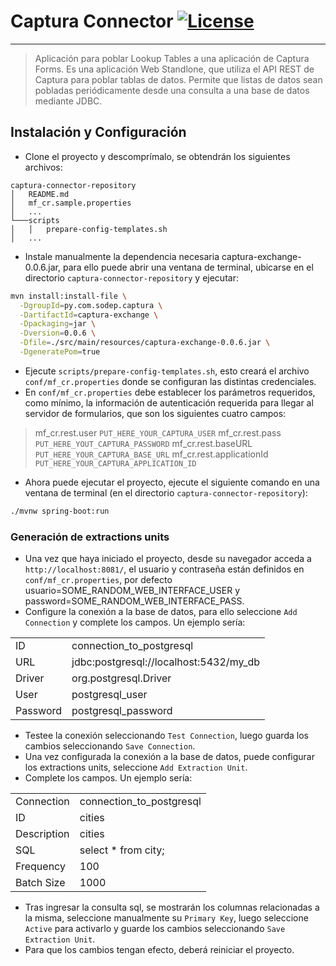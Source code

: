 # Captura Connector [![License](https://img.shields.io/badge/License-Apache%202.0-blue.svg)](https://opensource.org/licenses/Apache-2.0)
---
> Aplicación para poblar Lookup Tables a una aplicación de Captura Forms.
> Es una aplicación Web Standlone, que utiliza el API REST de Captura para poblar tablas de datos.
>Permite que listas de datos sean pobladas periódicamente desde una consulta a una base de datos mediante JDBC.
## Instalación y Configuración
* Clone el proyecto y descomprímalo, se obtendrán los siguientes archivos:
```
captura-connector-repository
│   README.md
│   mf_cr.sample.properties   
│   ...
└───scripts
│   │   prepare-config-templates.sh
│   ...
```
* Instale manualmente la dependencia necesaria captura-exchange-0.0.6.jar, para ello puede abrir una ventana de terminal, ubicarse en el directorio `captura-connector-repository` y ejecutar:
```sh
mvn install:install-file \
  -DgroupId=py.com.sodep.captura \
  -DartifactId=captura-exchange \
  -Dpackaging=jar \
  -Dversion=0.0.6 \
  -Dfile=./src/main/resources/captura-exchange-0.0.6.jar \
  -DgeneratePom=true
```
* Ejecute `scripts/prepare-config-templates.sh`, esto creará el archivo `conf/mf_cr.properties` donde se configuran las distintas credenciales.
* En `conf/mf_cr.properties` debe establecer los parámetros requeridos, como mínimo, la información de autenticación requerida para llegar al servidor de formularios, que son los siguientes cuatro campos:

> mf_cr.rest.user `PUT_HERE_YOUR_CAPTURA_USER`
> mf_cr.rest.pass `PUT_HERE_YOUT_CAPTURA_PASSWORD`
> mf_cr.rest.baseURL `PUT_HERE_YOUR_CAPTURA_BASE_URL`
> mf_cr.rest.applicationId `PUT_HERE_YOUR_CAPTURA_APPLICATION_ID`

* Ahora puede ejecutar el proyecto, ejecute el siguiente comando en una ventana de terminal (en el directorio `captura-connector-repository`):
```sh
./mvnw spring-boot:run
```
### Generación de extractions units
* Una vez que haya iniciado el proyecto, desde su navegador acceda a `http://localhost:8081/`, el usuario y contraseña están definidos en `conf/mf_cr.properties`, por defecto usuario=SOME_RANDOM_WEB_INTERFACE_USER y password=SOME_RANDOM_WEB_INTERFACE_PASS.
* Configure la conexión a la base de datos, para ello seleccione `Add Connection` y complete los campos. Un ejemplo sería:

| | |
| ------ | ------ |
| ID | connection_to_postgresql |
| URL| jdbc:postgresql://localhost:5432/my_db |
| Driver | org.postgresql.Driver |
| User | postgresql_user |
| Password | postgresql_password |
* Testee la conexión seleccionando  `Test Connection`, luego guarda los cambios seleccionando `Save Connection`.
* Una vez configurada la conexión a la base de datos, puede configurar los extractions units, seleccione `Add Extraction Unit`.
* Complete los campos. Un ejemplo sería:

| | |
| ------ | ------ |
| Connection | connection_to_postgresql |
| ID| cities |
| Description | cities |
| SQL | select * from city; |
| Frequency | 100 |
| Batch Size | 1000 |
* Tras ingresar la consulta sql, se mostrarán los columnas relacionadas a la misma, seleccione manualmente su `Primary Key`, luego seleccione `Active` para activarlo y guarde los cambios seleccionando `Save Extraction Unit`.
* Para que los cambios tengan efecto, deberá reiniciar el proyecto.




